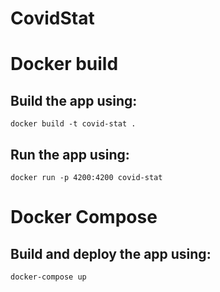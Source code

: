 # CovidStat

# Docker build

## Build the app using:

`docker build -t covid-stat .`

## Run the app using:

`docker run -p 4200:4200 covid-stat`

# Docker Compose

## Build and deploy the app using:

`docker-compose up`
